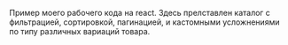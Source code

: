 Пример моего рабочего кода на react. Здесь прелставлен каталог с фильтрацией, сортировкой, пагинацией, и кастомными усложнениями по типу различных вариаций товара. 
